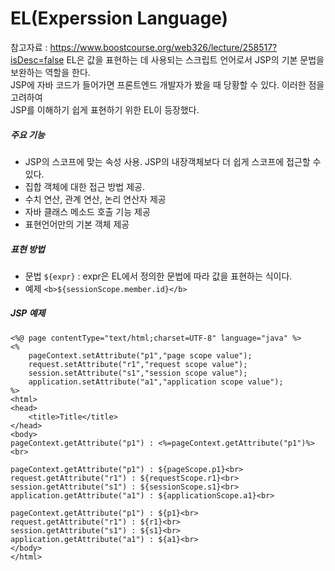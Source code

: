 # EL(Experssion Language)
참고자료 : https://www.boostcourse.org/web326/lecture/258517?isDesc=false
EL은 값을 표현하는 데 사용되는 스크립트 언어로서 JSP의 기본 문법을 보완하는 역할을 한다.<br>
JSP에 자바 코드가 들어가면 프론트엔드 개발자가 봤을 때 당황할 수 있다. 이러한 점을 고려하여<br>
JSP를 이해하기 쉽게 표현하기 위한 EL이 등장했다.

##### 주요 기능
- JSP의 스코프에 맞는 속성 사용. JSP의 내장객체보다 더 쉽게 스코프에 접근할 수 있다.
- 집합 객체에 대한 접근 방법 제공. 
- 수치 연산, 관계 연산, 논리 연산자 제공
- 자바 클래스 메소드 호출 기능 제공
- 표현언어만의 기본 객체 제공

##### 표현 방법
- 문법
  `${expr}` : expr은 EL에서 정의한 문법에 따라 값을 표현하는 식이다.
- 예제
  `<b>${sessionScope.member.id}</b>`

##### JSP 예제
```
<%@ page contentType="text/html;charset=UTF-8" language="java" %>
<%
    pageContext.setAttribute("p1","page scope value");
    request.setAttribute("r1","request scope value");
    session.setAttribute("s1","session scope value");
    application.setAttribute("a1","application scope value");
%>
<html>
<head>
    <title>Title</title>
</head>
<body>
pageContext.getAttribute("p1") : <%=pageContext.getAttribute("p1")%><br>

pageContext.getAttribute("p1") : ${pageScope.p1}<br>
request.getAttribute("r1") : ${requestScope.r1}<br>
session.getAttribute("s1") : ${sessionScope.s1}<br>
application.getAttribute("a1") : ${applicationScope.a1}<br>

pageContext.getAttribute("p1") : ${p1}<br>
request.getAttribute("r1") : ${r1}<br>
session.getAttribute("s1") : ${s1}<br>
application.getAttribute("a1") : ${a1}<br>
</body>
</html>
```
